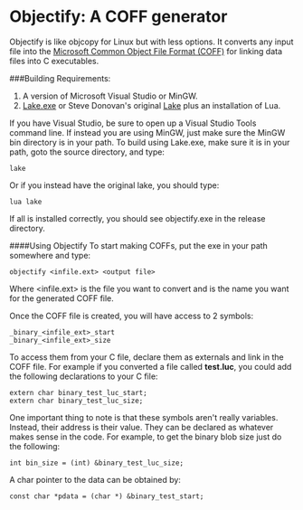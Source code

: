 Objectify: A COFF generator
========

Objectify is like objcopy for Linux but with less options.
It converts any input file into the [Microsoft Common Object File Format (COFF)](http://msdn.microsoft.com/en-us/windows/hardware/gg463119.aspx) for linking data files into C executables. 

###Building
Requirements:

1. A version of Microsoft Visual Studio or MinGW. 
2. [Lake.exe](https://github.com/bncastle/Lake.exe) or Steve Donovan's original [Lake](https://github.com/stevedonovan/Lake) plus an installation of Lua.

If you have Visual Studio, be sure to open up a Visual Studio Tools command line.
If instead you are using MinGW, just make sure the MinGW bin directory is in your path.
To build using Lake.exe, make sure it is in your path, goto the source directory, and type:

	lake
Or if you instead have the original lake, you should type:

	lua lake
If all is installed correctly, you should see objectify.exe in the release directory.

####Using Objectify
To start making COFFs, put the exe in your path somewhere and type:

	objectify <infile.ext> <output file>
Where <infile.ext> is the file you want to convert and <output file> is the name you want for the generated COFF file.

Once the COFF file is created, you will have access to 2 symbols:

	_binary_<infile_ext>_start
	_binary_<infile_ext>_size

To access them from your C file, declare them as externals and link in the COFF file. For example if you converted a file called **test.luc**, you could add the following declarations to your C file:

	extern char binary_test_luc_start;
	extern char binary_test_luc_size;

One important thing to note is that these symbols aren't really variables. Instead, their address is their value. They can be declared as whatever makes sense in the code. For example, to get the binary blob size just do the following:

	int bin_size = (int) &binary_test_luc_size;
A char pointer to the data can be obtained by:

	const char *pdata = (char *) &binary_test_start;